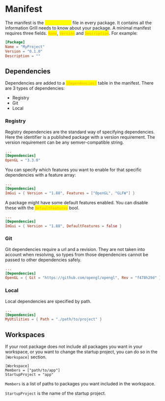 # Manifest

The manifest is the <mark style="color:yellow;">`Package.toml`</mark> file in every package. It contains all the information Grill needs to know about your package. A minimal manifest requires three fields. <mark style="color:orange;">`Name`</mark>, <mark style="color:orange;">`Version`</mark> and <mark style="color:orange;">`Description`</mark>. For example:

```toml
[Package]
Name = "MyProject"
Version = "0.1.0"
Description = ""
```

## Dependencies

Dependencies are added to a <mark style="color:orange;">`[Dependencies]`</mark> table in the manifest. There are 3 types of dependencies:

* Registry
* Git
* Local

### Registry

Registry dependencies are the standard way of specifying dependencies. Here the identifier is a published package with a version requirement. The version requirement can be any semver-compatible string.

```toml
...
[Dependencies]
OpenGL = "3.3.0"
```

You can specify which features you want to enable for that specific dependencies with a feature array:

```toml
...
[Dependencies]
ImGui = { Version = "1.88", Features = ["OpenGL", "GLFW"] }
```

A package might have some default features enabled. You can disable these with the <mark style="color:orange;">`DefaultFeatures`</mark> bool.

```toml
...
[Dependencies]
ImGui = { Version = "1.88", DefaultFeatures = false }
```

### Git

Git dependencies require a url and a revision. They are not taken into account when resolving, so types from those dependencies cannot be passed to other dependencies safely.

```toml
...
[Dependencies]
OpenGL = { Git = "https://github.com/opengl/opengl", Rev = "f478h29d" }
```

### Local

Local dependencies are specified by path.

```toml
...
[Dependencies]
MyUtilities = { Path = "./path/to/project" }
```

## Workspaces

If your root package does not include all packages you want in your workspace, or you want to change the startup project, you can do so in the `[Workspace]` section.

```
[Workspace]
Members = ["path/to/app"]
StartupProject = "app"
```

`Members` is a list of paths to packages you want included in the workspace.

`StartupProject` is the name of the startup project.
